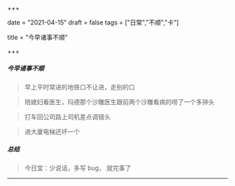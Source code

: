 +++

date = "2021-04-15"
draft = false
tags = ["日常","不顺","卡"]

title = "今早诸事不顺"

+++

##### 今早诸事不顺
> 早上平时常进的地铁口不让进，走别的口

>陪媳妇看医生，玛德那个沙雕医生跟前两个沙雕看病的唠了一个多钟头

>打车回公司路上司机差点调错头

>进大厦电梯还坏一个

##### 总结
> 今日宜：少说话，多写 bug， 就完事了
***
